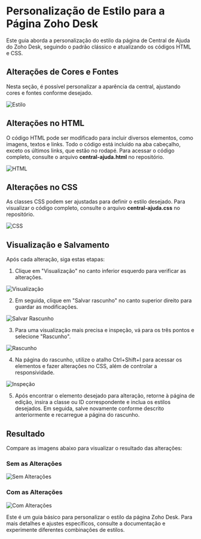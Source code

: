 # Personalização de Estilo para a Página Zoho Desk

Este guia aborda a personalização do estilo da página de Central de Ajuda do Zoho Desk, seguindo o padrão clássico e atualizando os códigos HTML e CSS.

## Alterações de Cores e Fontes

Nesta seção, é possível personalizar a aparência da central, ajustando cores e fontes conforme desejado.

![Estilo](https://github.com/webpeakbrazil/central-ajuda-personalizacao/assets/70151554/9eaff9f7-cb4d-435a-87c7-1d2d38395bfa)

## Alterações no HTML

O código HTML pode ser modificado para incluir diversos elementos, como imagens, textos e links. Todo o código está incluído na aba cabeçalho, exceto os últimos links, que estão no rodapé. Para acessar o código completo, consulte o arquivo **central-ajuda.html** no repositório.

![HTML](https://github.com/webpeakbrazil/central-ajuda-personalizacao/assets/70151554/5db04e4a-0245-4b36-b62e-3aed825398f7)

## Alterações no CSS

As classes CSS podem ser ajustadas para definir o estilo desejado. Para visualizar o código completo, consulte o arquivo **central-ajuda.css** no repositório.

![CSS](https://github.com/webpeakbrazil/central-ajuda-personalizacao/assets/70151554/ad334b89-fc2b-4d4a-a547-022ff6d98b98)

## Visualização e Salvamento

Após cada alteração, siga estas etapas:

1. Clique em "Visualização" no canto inferior esquerdo para verificar as alterações.

![Visualização](https://github.com/webpeakbrazil/central-ajuda-personalizacao/assets/70151554/cd0bf5d1-5db2-489a-b8c0-8e735226f6eb)

2. Em seguida, clique em "Salvar rascunho" no canto superior direito para guardar as modificações.

![Salvar Rascunho](https://github.com/webpeakbrazil/central-ajuda-personalizacao/assets/70151554/e1dfd3c9-cd93-4693-8b98-04e1abb5bfbf)

3. Para uma visualização mais precisa e inspeção, vá para os três pontos e selecione "Rascunho".

![Rascunho](https://github.com/webpeakbrazil/central-ajuda-personalizacao/assets/70151554/be71b4b8-7066-49fb-a25d-7fa7eb2f88d7)

4. Na página do rascunho, utilize o atalho Ctrl+Shift+I para acessar os elementos e fazer alterações no CSS, além de controlar a responsividade.

![Inspeção](https://github.com/webpeakbrazil/central-ajuda-personalizacao/assets/70151554/c111cf97-f54d-4932-8d98-849d204836e5)

5. Após encontrar o elemento desejado para alteração, retorne à página de edição, insira a classe ou ID correspondente e inclua os estilos desejados. Em seguida, salve novamente conforme descrito anteriormente e recarregue a página do rascunho.

## Resultado

Compare as imagens abaixo para visualizar o resultado das alterações:

### Sem as Alterações

![Sem Alterações](https://github.com/webpeakbrazil/central-ajuda-personalizacao/assets/70151554/55993e9c-86ec-4593-853d-d0f162b922c5)

### Com as Alterações

![Com Alterações](https://github.com/webpeakbrazil/central-ajuda-personalizacao/assets/70151554/ac7513c9-e757-4291-ab87-0a22f8ca3ed6)

Este é um guia básico para personalizar o estilo da página Zoho Desk. Para mais detalhes e ajustes específicos, consulte a documentação e experimente diferentes combinações de estilos.
